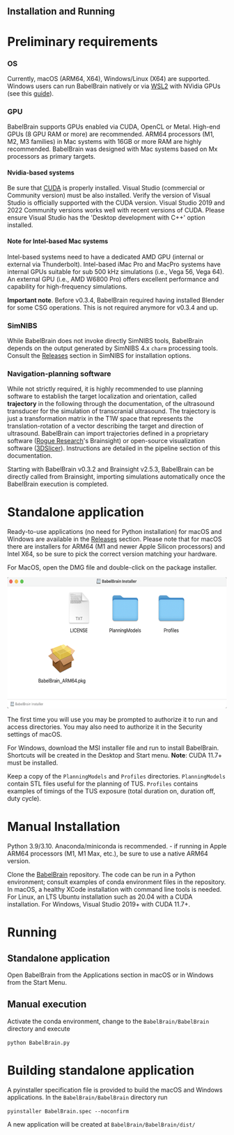 Installation and Running
----
# Preliminary requirements 
### OS
Currently, macOS (ARM64, X64), Windows/Linux (X64) are supported. Windows users can run BabelBrain natively or via 
<a href="https://learn.microsoft.com/en-us/windows/wsl/install" target="_blank">WSL2</a>
with NVidia GPUs (see this <a href="https://docs.nvidia.com/cuda/wsl-user-guide/index.html" target="_blank">guide</a>). 

### GPU
BabelBrain supports GPUs enabled via CUDA, OpenCL or Metal. High-end GPUs (8 GPU RAM or more) are recommended. ARM64 processors (M1, M2, M3 families) in Mac systems with 16GB or more RAM are highly recommended. BabelBrain was designed with Mac systems based on Mx processors as primary targets. 

#### Nvidia-based systems
Be sure that <a href="https://docs.nvidia.com/cuda/" target="_blank">CUDA</a> is properly installed.  Visual Studio (commercial or Community version) must be also installed. Verify the version of Visual Studio is officially supported with the CUDA version. Visual Studio 2019 and 2022 Community versions works well with recent versions of CUDA.  Please ensure Visual Studio has the 'Desktop development with C++' option installed.


#### Note for Intel-based Mac systems
Intel-based systems need to have a dedicated AMD GPU (internal or external via Thunderbolt). Intel-based iMac Pro and MacPro systems have internal GPUs suitable for sub 500 kHz simulations (i.e., Vega 56, Vega 64). An external GPU (i.e., AMD W6800 Pro) offers excellent performance and capability for high-frequency simulations.

**Important note**. Before v0.3.4, BabelBrain required having installed Blender for some CSG operations. This is not required anymore for v0.3.4 and up.


### SimNIBS
While BabelBrain does not invoke directly SimNIBS tools, BabelBrain depends on the output generated by SimNIBS 4.x `charm` processing tools. Consult the <a href="https://github.com/simnibs/simnibs/releases" target="_blank">Releases</a>
section in SimNIBS for installation options. 

### Navigation-planning software
While not strictly required, it is highly recommended to use planning software to establish the target localization and orientation, called **trajectory** in the following through the documentation, of the ultrasound transducer for the simulation of transcranial ultrasound. The trajectory is just a transformation matrix in the T1W space that represents the translation-rotation of a vector describing the target and direction of ultrasound. BabelBrain can import trajectories defined in a proprietary software (<a href="https://www.rogue-research.com/" target="_blank">Rogue Research</a>'s Brainsight) or open-source visualization software (<a href="https://www.slicer.org/" target="_blank">3DSlicer</a>). Instructions are detailed in the pipeline section of this documentation. 

Starting with BabelBrain v0.3.2 and Brainsight v2.5.3, BabelBrain can be directly called from Brainsight, importing simulations automatically once the BabelBrain execution is completed.

# Standalone application
Ready-to-use applications (no need for Python installation) for macOS and Windows are available in the [Releases](https://github.com/ProteusMRIgHIFU/BabelBrain/releases) section. Please note that for macOS there are installers for ARM64 (M1 and newer Apple Silicon processors) and Intel X64, so be sure to pick the correct version matching your hardware. 

For MacOS, open the DMG file and double-click on the package installer. 

<img src="install1.png" height=300px>

The first time you will use you may be prompted to authorize it to run and access directories. You may also need to authorize it in the Security settings of macOS.

For Windows, download the MSI installer file and run to install BabelBrain. Shortcuts will be created in the Desktop and Start menu. **Note**: CUDA 11.7+ must be installed.

Keep a copy of the `PlanningModels` and `Profiles` directories. `PlanningModels` contain STL files useful for the planning of TUS. `Profiles` contains examples of timings of the TUS exposure (total duration on, duration off, duty cycle).

# Manual Installation 
Python 3.9/3.10. Anaconda/miniconda is recommended. - if running in Apple ARM64 processors (M1, M1 Max, etc.), be sure to use a native ARM64 version.

Clone the <a href="https://github.com/ProteusMRIgHIFU/BabelBrain/" target="_blank">BabelBrain</a> repository. The code can be run in a Python environment; consult examples of conda environment files in the repository. In macOS,  a healthy XCode installation with command line tools is needed. For Linux, an LTS Ubuntu installation such as 20.04 with a  CUDA installation. For Windows, Visual Studio 2019+ with CUDA 11.7+.


# Running
## Standalone application
Open BabelBrain from the Applications section in macOS or in Windows from the Start Menu.

## Manual execution
Activate the conda environment, change to the `BabelBrain/BabelBrain` directory and execute

`python BabelBrain.py`

# Building standalone application

A pyinstaller specification file is provided to build the macOS and Windows applications. In the `BabelBrain/BabelBrain` directory run

`pyinstaller BabelBrain.spec --noconfirm` 

A new application will be created at `BabelBrain/BabelBrain/dist/`
